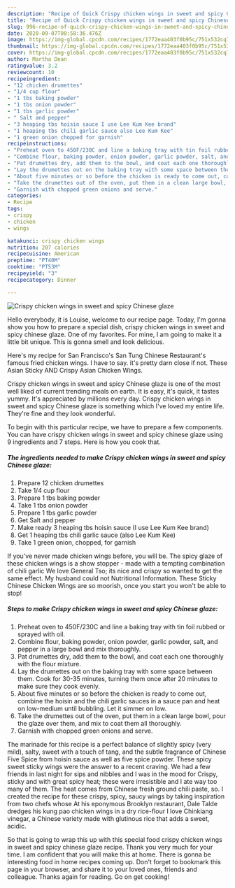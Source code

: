 ```yaml
---
description: "Recipe of Quick Crispy chicken wings in sweet and spicy Chinese glaze"
title: "Recipe of Quick Crispy chicken wings in sweet and spicy Chinese glaze"
slug: 996-recipe-of-quick-crispy-chicken-wings-in-sweet-and-spicy-chinese-glaze
date: 2020-09-07T00:58:36.476Z
image: https://img-global.cpcdn.com/recipes/1772eaa403f0b95c/751x532cq70/crispy-chicken-wings-in-sweet-and-spicy-chinese-glaze-recipe-main-photo.jpg
thumbnail: https://img-global.cpcdn.com/recipes/1772eaa403f0b95c/751x532cq70/crispy-chicken-wings-in-sweet-and-spicy-chinese-glaze-recipe-main-photo.jpg
cover: https://img-global.cpcdn.com/recipes/1772eaa403f0b95c/751x532cq70/crispy-chicken-wings-in-sweet-and-spicy-chinese-glaze-recipe-main-photo.jpg
author: Martha Dean
ratingvalue: 3.2
reviewcount: 10
recipeingredient:
- "12 chicken drumettes"
- "1/4 cup flour"
- "1 tbs baking powder"
- "1 tbs onion powder"
- "1 tbs garlic powder"
- " Salt and pepper"
- "3 heaping tbs hoisin sauce I use Lee Kum Kee brand"
- "1 heaping tbs chili garlic sauce also Lee Kum Kee"
- "1 green onion chopped for garnish"
recipeinstructions:
- "Preheat oven to 450F/230C and line a baking tray with tin foil rubbed or sprayed with oil."
- "Combine flour, baking powder, onion powder, garlic powder, salt, and pepper in a large bowl and mix thoroughly."
- "Pat drumettes dry, add them to the bowl, and coat each one thoroughly with the flour mixture."
- "Lay the drumettes out on the baking tray with some space between them. Cook for 30-35 minutes, turning them once after 20 minutes to make sure they cook evenly."
- "About five minutes or so before the chicken is ready to come out, combine the hoisin and the chili garlic sauces in a sauce pan and heat on low-medium until bubbling. Let it simmer on low."
- "Take the drumettes out of the oven, put them in a clean large bowl, pour the glaze over them, and mix to coat them all thoroughly."
- "Garnish with chopped green onions and serve."
categories:
- Recipe
tags:
- crispy
- chicken
- wings

katakunci: crispy chicken wings 
nutrition: 207 calories
recipecuisine: American
preptime: "PT40M"
cooktime: "PT53M"
recipeyield: "3"
recipecategory: Dinner

---
```



![Crispy chicken wings in sweet and spicy Chinese glaze](https://img-global.cpcdn.com/recipes/1772eaa403f0b95c/751x532cq70/crispy-chicken-wings-in-sweet-and-spicy-chinese-glaze-recipe-main-photo.jpg)

Hello everybody, it is Louise, welcome to our recipe page. Today, I'm gonna show you how to prepare a special dish, crispy chicken wings in sweet and spicy chinese glaze. One of my favorites. For mine, I am going to make it a little bit unique. This is gonna smell and look delicious.

Here&#39;s my recipe for San Francisco&#39;s San Tung Chinese Restaurant&#39;s famous fried chicken wings. I have to say. it&#39;s pretty darn close if not. These Asian Sticky AND Crispy Asian Chicken Wings.

Crispy chicken wings in sweet and spicy Chinese glaze is one of the most well liked of current trending meals on earth. It is easy, it's quick, it tastes yummy. It's appreciated by millions every day. Crispy chicken wings in sweet and spicy Chinese glaze is something which I've loved my entire life. They're fine and they look wonderful.


To begin with this particular recipe, we have to prepare a few components. You can have crispy chicken wings in sweet and spicy chinese glaze using 9 ingredients and 7 steps. Here is how you cook that.

<!--inarticleads1-->

##### The ingredients needed to make Crispy chicken wings in sweet and spicy Chinese glaze:

1. Prepare 12 chicken drumettes
1. Take 1/4 cup flour
1. Prepare 1 tbs baking powder
1. Take 1 tbs onion powder
1. Prepare 1 tbs garlic powder
1. Get  Salt and pepper
1. Make ready 3 heaping tbs hoisin sauce (I use Lee Kum Kee brand)
1. Get 1 heaping tbs chili garlic sauce (also Lee Kum Kee)
1. Take 1 green onion, chopped, for garnish


If you&#39;ve never made chicken wings before, you will be. The spicy glaze of these chicken wings is a show stopper - made with a tempting combination of chili garlic We love General Tso; its nice and crispy so wanted to get the same effect. My husband could not Nutritional Information. These Sticky Chinese Chicken Wings are so moorish, once you start you won&#39;t be able to stop! 

<!--inarticleads2-->

##### Steps to make Crispy chicken wings in sweet and spicy Chinese glaze:

1. Preheat oven to 450F/230C and line a baking tray with tin foil rubbed or sprayed with oil.
1. Combine flour, baking powder, onion powder, garlic powder, salt, and pepper in a large bowl and mix thoroughly.
1. Pat drumettes dry, add them to the bowl, and coat each one thoroughly with the flour mixture.
1. Lay the drumettes out on the baking tray with some space between them. Cook for 30-35 minutes, turning them once after 20 minutes to make sure they cook evenly.
1. About five minutes or so before the chicken is ready to come out, combine the hoisin and the chili garlic sauces in a sauce pan and heat on low-medium until bubbling. Let it simmer on low.
1. Take the drumettes out of the oven, put them in a clean large bowl, pour the glaze over them, and mix to coat them all thoroughly.
1. Garnish with chopped green onions and serve.


The marinade for this recipe is a perfect balance of slightly spicy (very mild), salty, sweet with a touch of tang, and the subtle fragrance of Chinese Five Spice from hoisin sauce as well as five spice powder. These spicy sweet sticky wings were the answer to a recent craving. We had a few friends in last night for sips and nibbles and I was in the mood for Crispy, sticky and with great spicy heat; these were irresistible and I ate way too many of them. The heat comes from Chinese fresh ground chili paste, so. I created the recipe for these crispy, spicy, saucy wings by taking inspiration from two chefs whose At his eponymous Brooklyn restaurant, Dale Talde dredges his kung pao chicken wings in a dry rice-flour I love Chinkiang vinegar, a Chinese variety made with glutinous rice that adds a sweet, acidic. 

So that is going to wrap this up with this special food crispy chicken wings in sweet and spicy chinese glaze recipe. Thank you very much for your time. I am confident that you will make this at home. There is gonna be interesting food in home recipes coming up. Don't forget to bookmark this page in your browser, and share it to your loved ones, friends and colleague. Thanks again for reading. Go on get cooking!
